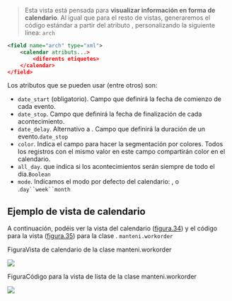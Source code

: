 > Esta vista está pensada para **visualizar información en forma de calendario**. Al igual que para el resto de vistas, generaremos el código estándar a partir del atributo , personalizando la siguiente línea: `arch`


```xml
<field name="arch" type="xml">
   	<calendar atributs...>
		<diferents etiquetes>
	</calendar>
</field>
```

Los atributos que se pueden usar (entre otros) son:

- `date_start` (obligatorio). Campo que definirá la fecha de comienzo de cada evento.
- `date_stop`. Campo que definirá la fecha de finalización de cada acontecimiento.
- `date_delay`. Alternativo a . Campo que definirá la duración de un evento.`date_stop`
- `color`. Indica el campo para hacer la segmentación por colores. Todos los registros con el mismo valor en este campo compartirán color en el calendario.
- `all_day`. que indica si los acontecimientos serán siempre de todo el día.`Boolean`
- `mode`. Indicamos el modo por defecto del calendario: , o .`day``week``month`

## Ejemplo de vista de calendario

A continuación, podéis ver la vista del calendario ([figura.34](https://ioc.xtec.cat/materials/FP/Recursos/fp_dam_m10_/web/fp_dam_m10_htmlindex/WebContent/u2/a2/continguts.html#Figura%2054)) y el código para la vista ([figura.35](https://ioc.xtec.cat/materials/FP/Recursos/fp_dam_m10_/web/fp_dam_m10_htmlindex/WebContent/u2/a2/continguts.html#Figura%2055)) para la clase . `manteni.workorder`

FiguraVista de calendario de la clase manteni.workorder

![](https://ioc.xtec.cat/materials/FP/Recursos/fp_dam_m10_/web/fp_dam_m10_htmlindex/WebContent/u2/media/57.png)

FiguraCódigo para la vista de lista de la clase manteni.workorder

![](https://ioc.xtec.cat/materials/FP/Recursos/fp_dam_m10_/web/fp_dam_m10_htmlindex/WebContent/u2/media/58.png)
